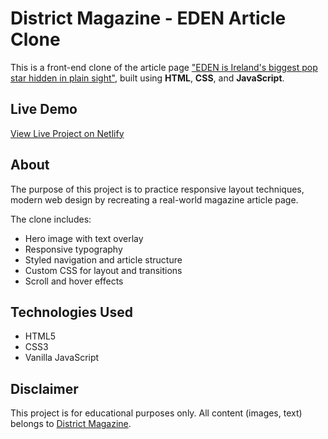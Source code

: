 # District Magazine - EDEN Article Clone
This is a front-end clone of the article page ["EDEN is Ireland's biggest pop star hidden in plain sight"](https://districtmagazine.ie/music/eden-is-irelands-biggest-pop-star-hidden-in-plain-sight/), built using **HTML**, **CSS**, and **JavaScript**.

## Live Demo
[View Live Project on Netlify](https://district-magazine-eden.netlify.app/)

## About
The purpose of this project is to practice responsive layout techniques, modern web design by recreating a real-world magazine article page.

The clone includes:
- Hero image with text overlay
- Responsive typography
- Styled navigation and article structure
- Custom CSS for layout and transitions
- Scroll and hover effects

## Technologies Used

- HTML5
- CSS3
- Vanilla JavaScript


## Disclaimer
This project is for educational purposes only. All content (images, text) belongs to [District Magazine](https://districtmagazine.ie/).
